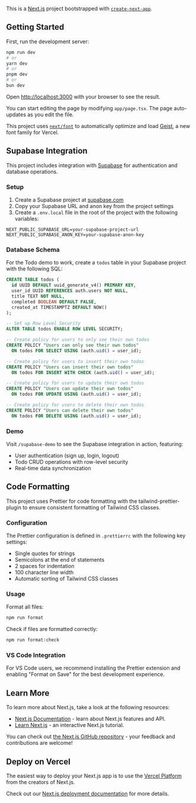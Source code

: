 This is a [Next.js](https://nextjs.org) project bootstrapped with [`create-next-app`](https://nextjs.org/docs/app/api-reference/cli/create-next-app).

## Getting Started

First, run the development server:

```bash
npm run dev
# or
yarn dev
# or
pnpm dev
# or
bun dev
```

Open [http://localhost:3000](http://localhost:3000) with your browser to see the result.

You can start editing the page by modifying `app/page.tsx`. The page auto-updates as you edit the file.

This project uses [`next/font`](https://nextjs.org/docs/app/building-your-application/optimizing/fonts) to automatically optimize and load [Geist](https://vercel.com/font), a new font family for Vercel.

## Supabase Integration

This project includes integration with [Supabase](https://supabase.com) for authentication and database operations.

### Setup

1. Create a Supabase project at [supabase.com](https://supabase.com)
2. Copy your Supabase URL and anon key from the project settings
3. Create a `.env.local` file in the root of the project with the following variables:

```
NEXT_PUBLIC_SUPABASE_URL=your-supabase-project-url
NEXT_PUBLIC_SUPABASE_ANON_KEY=your-supabase-anon-key
```

### Database Schema

For the Todo demo to work, create a `todos` table in your Supabase project with the following SQL:

```sql
CREATE TABLE todos (
  id UUID DEFAULT uuid_generate_v4() PRIMARY KEY,
  user_id UUID REFERENCES auth.users NOT NULL,
  title TEXT NOT NULL,
  completed BOOLEAN DEFAULT FALSE,
  created_at TIMESTAMPTZ DEFAULT NOW()
);

-- Set up Row Level Security
ALTER TABLE todos ENABLE ROW LEVEL SECURITY;

-- Create policy for users to only see their own todos
CREATE POLICY "Users can only see their own todos"
  ON todos FOR SELECT USING (auth.uid() = user_id);

-- Create policy for users to insert their own todos
CREATE POLICY "Users can insert their own todos"
  ON todos FOR INSERT WITH CHECK (auth.uid() = user_id);

-- Create policy for users to update their own todos
CREATE POLICY "Users can update their own todos"
  ON todos FOR UPDATE USING (auth.uid() = user_id);

-- Create policy for users to delete their own todos
CREATE POLICY "Users can delete their own todos"
  ON todos FOR DELETE USING (auth.uid() = user_id);
```

### Demo

Visit `/supabase-demo` to see the Supabase integration in action, featuring:

- User authentication (sign up, login, logout)
- Todo CRUD operations with row-level security
- Real-time data synchronization

## Code Formatting

This project uses Prettier for code formatting with the tailwind-prettier-plugin to ensure consistent formatting of Tailwind CSS classes.

### Configuration

The Prettier configuration is defined in `.prettierrc` with the following key settings:

- Single quotes for strings
- Semicolons at the end of statements
- 2 spaces for indentation
- 100 character line width
- Automatic sorting of Tailwind CSS classes

### Usage

Format all files:

```bash
npm run format
```

Check if files are formatted correctly:

```bash
npm run format:check
```

### VS Code Integration

For VS Code users, we recommend installing the Prettier extension and enabling "Format on Save" for the best development experience.

## Learn More

To learn more about Next.js, take a look at the following resources:

- [Next.js Documentation](https://nextjs.org/docs) - learn about Next.js features and API.
- [Learn Next.js](https://nextjs.org/learn) - an interactive Next.js tutorial.

You can check out [the Next.js GitHub repository](https://github.com/vercel/next.js) - your feedback and contributions are welcome!

## Deploy on Vercel

The easiest way to deploy your Next.js app is to use the [Vercel Platform](https://vercel.com/new?utm_medium=default-template&filter=next.js&utm_source=create-next-app&utm_campaign=create-next-app-readme) from the creators of Next.js.

Check out our [Next.js deployment documentation](https://nextjs.org/docs/app/building-your-application/deploying) for more details.
